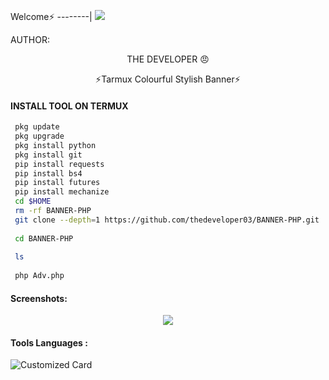 <p align="center"> 
  
  
 Welcome⚡ 
 --------| 
 ![](https://media.tenor.com/iVCiM9W7cvYAAAAd/welcome.gif) 
  
  
  
 AUTHOR: 
 <p align="center"> 
  THE DEVELOPER 😠
  
 </br> 
 <p align="center"> 
       ⚡Tarmux Colourful Stylish Banner⚡ 
  
 </p> 
  
 #### INSTALL TOOL ON TERMUX 
 ```bash
  pkg update 
  pkg upgrade 
  pkg install python 
  pkg install git 
  pip install requests 
  pip install bs4 
  pip install futures 
  pip install mechanize 
  cd $HOME  
  rm -rf BANNER-PHP 
  git clone --depth=1 https://github.com/thedeveloper03/BANNER-PHP.git 
  
  cd BANNER-PHP 
  
  ls 
  
  php Adv.php 
 ``` 
 #### Screenshots: 
  
 <p align="center"><img src="https://github.com/U7P4L-IN/Banner.PHP/blob/main/Screenshot_2023-03-01-11-40-02-212_com.termux.jpg"> 
  
  
 #### Tools Languages : 
  
 ![Customized Card](https://github-readme-stats.vercel.app/api/pin?username=thedeveloper03&repo=BANNER-PHP&title_color=fff&icon_color=f9f9f9&text_color=9f9f9f&bg_color=151515)